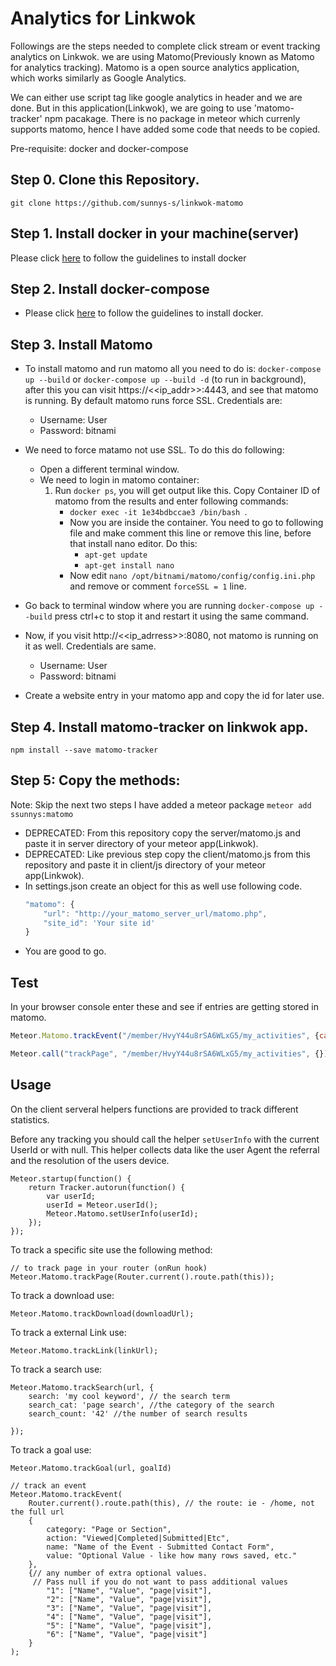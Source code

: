# Analytics for Linkwok
Followings are the steps needed to complete click stream or event tracking analytics on Linkwok. we are using Matomo(Previously known as Matomo for analytics tracking). Matomo is a open source analytics application, which works similarly as Google Analytics.

We can either use script tag like google analytics in header and we are done. But in this application(Linkwok), we are going to use 'matomo-tracker' npm pacakage. There is no package in meteor which currenly supports matomo, hence I have added some code that needs to be copied. 

Pre-requisite: docker and docker-compose

## Step 0. Clone this Repository.

```git clone https://github.com/sunnys-s/linkwok-matomo```

## Step 1. Install docker in your machine(server)

Please click [here](https://docs.docker.com/compose/install/) to follow the guidelines to install docker

## Step 2. Install docker-compose

- Please click [here](https://docs.docker.com/compose/install/) to follow the guidelines to install docker.

## Step 3. Install Matomo
- To install matomo and run matomo all you need to do is: 
```docker-compose up --build``` or ```docker-compose up --build -d``` (to run in background), after this you can visit https://<<ip_addr>>:4443, and see that matomo is running. By default matomo runs force SSL. Credentials are: 
    - Username: User
    - Password: bitnami
- We need to force matamo not use SSL. To do this do following:
    - Open a different terminal window.
    - We need to login in matomo container:
        1. Run ```docker ps```, you will get output like this. Copy Container ID of matomo from the results and enter following commands:
            - ```docker exec -it 1e34bdbccae3 /bin/bash ```.  
            - Now you are inside the container. You need to go to following file and make comment this line or remove this line, before that install nano editor. Do this:
                - ```apt-get update```
                - ```apt-get install nano```
            - Now edit ```nano /opt/bitnami/matomo/config/config.ini.php``` and remove or comment `forceSSL = 1` line.
- Go back to terminal window where you are running ```docker-compose up --build``` press ctrl+c to stop it and restart it using the same command.

- Now, if you visit http://<<ip_adrress>>:8080, not matomo is running on it as well. Credentials are same.
    - Username: User
    - Password: bitnami
- Create a website entry in your matomo app and copy the id for later use.

## Step 4. Install matomo-tracker on linkwok app.

```npm install --save matomo-tracker```

## Step 5: Copy the methods:
Note: Skip the next two steps I have added a meteor package ```meteor add ssunnys:matomo```

- DEPRECATED: From this repository copy the server/matomo.js and paste it in server directory of your meteor app(Linkwok).
- DEPRECATED: Like previous step copy the client/matomo.js from this repository and paste it in client/js directory of your meteor app(Linkwok).
- In settings.json create an object for this as well use following code.
    ```javascript 
	"matomo": {
		"url": "http://your_matomo_server_url/matomo.php",
		"site_id": 'Your site id'
	}
    ```
- You are good to go.

## Test
In your browser console enter these and see if entries are getting stored in matomo.

```javascript 
Meteor.Matomo.trackEvent("/member/HvyY44u8rSA6WLxG5/my_activities", {category: "Reports", action: "Viewed", name: "Click", value: 45})
```

```javascript 
Meteor.call("trackPage", "/member/HvyY44u8rSA6WLxG5/my_activities", {})
```
## Usage

On the client serveral helpers functions are provided to track different statistics.

Before any tracking you should call the helper `setUserInfo` with the current UserId or with null.
This helper collects data like the user Agent the referral and the resolution of the users device.

```
Meteor.startup(function() {
    return Tracker.autorun(function() {
        var userId;
        userId = Meteor.userId();
        Meteor.Matomo.setUserInfo(userId);
    });
});
```

To track a specific site use the following method:
```
// to track page in your router (onRun hook)
Meteor.Matomo.trackPage(Router.current().route.path(this));
```

To track a download use:
```
Meteor.Matomo.trackDownload(downloadUrl);
```

To track a external Link use:
```
Meteor.Matomo.trackLink(linkUrl);
```

To track a search use:
```
Meteor.Matomo.trackSearch(url, {
    search: 'my cool keyword', // the search term
    search_cat: 'page search', //the category of the search
    search_count: '42' //the number of search results

});
```

To track a goal use:
```
Meteor.Matomo.trackGoal(url, goalId)
```



```
// track an event
Meteor.Matomo.trackEvent(
	Router.current().route.path(this), // the route: ie - /home, not the full url
	{
		category: "Page or Section",
		action: "Viewed|Completed|Submitted|Etc",
		name: "Name of the Event - Submitted Contact Form",
		value: "Optional Value - like how many rows saved, etc."
	},
	{// any number of extra optional values.
	 // Pass null if you do not want to pass additional values
		"1": ["Name", "Value", "page|visit"],
		"2": ["Name", "Value", "page|visit"],
		"3": ["Name", "Value", "page|visit"],
		"4": ["Name", "Value", "page|visit"],
		"5": ["Name", "Value", "page|visit"],
		"6": ["Name", "Value", "page|visit"]
	}
);
```
